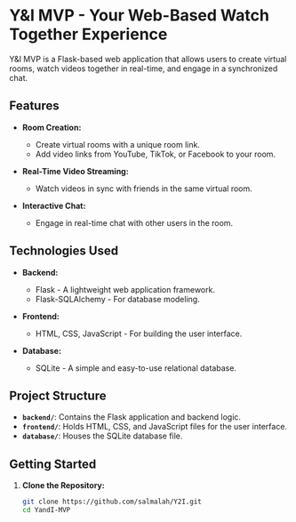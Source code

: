 # Y&I MVP - Your Web-Based Watch Together Experience

Y&I MVP is a Flask-based web application that allows users to create virtual rooms, watch videos together in real-time, and engage in a synchronized chat.

## Features

- **Room Creation:**
  - Create virtual rooms with a unique room link.
  - Add video links from YouTube, TikTok, or Facebook to your room.

- **Real-Time Video Streaming:**
  - Watch videos in sync with friends in the same virtual room.

- **Interactive Chat:**
  - Engage in real-time chat with other users in the room.

## Technologies Used

- **Backend:**
  - Flask - A lightweight web application framework.
  - Flask-SQLAlchemy - For database modeling.

- **Frontend:**
  - HTML, CSS, JavaScript - For building the user interface.

- **Database:**
  - SQLite - A simple and easy-to-use relational database.

## Project Structure

- **`backend/`**: Contains the Flask application and backend logic.
- **`frontend/`**: Holds HTML, CSS, and JavaScript files for the user interface.
- **`database/`**: Houses the SQLite database file.

## Getting Started

1. **Clone the Repository:**
   ```bash
   git clone https://github.com/salmalah/Y2I.git
   cd YandI-MVP

